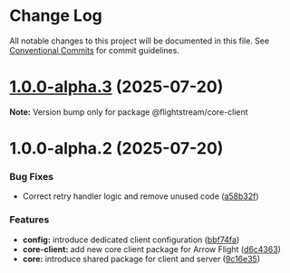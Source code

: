 # Change Log

All notable changes to this project will be documented in this file.
See [Conventional Commits](https://conventionalcommits.org) for commit guidelines.

# [1.0.0-alpha.3](https://github.com/ggauravr/flightstream/compare/@flightstream/core-client@1.0.0-alpha.2...@flightstream/core-client@1.0.0-alpha.3) (2025-07-20)

**Note:** Version bump only for package @flightstream/core-client





# 1.0.0-alpha.2 (2025-07-20)


### Bug Fixes

* Correct retry handler logic and remove unused code ([a58b32f](https://github.com/ggauravr/flightstream/commit/a58b32fdb7b8b70680edb2919a8bdca3f71015e1))


### Features

* **config:** introduce dedicated client configuration ([bbf74fa](https://github.com/ggauravr/flightstream/commit/bbf74faf496a6dce76d20ff42ceb269ee62a79c5))
* **core-client:** add new core client package for Arrow Flight ([d6c4363](https://github.com/ggauravr/flightstream/commit/d6c436339da2e941876964ec1675763c3373d75c))
* **core:** introduce shared package for client and server ([9c16e35](https://github.com/ggauravr/flightstream/commit/9c16e3596e2a63d09974d58343ece8248a604da4))

